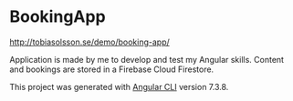 # BookingApp
http://tobiasolsson.se/demo/booking-app/

Application is made by me to develop and test my Angular skills.
Content and bookings are stored in a Firebase Cloud Firestore.

This project was generated with [Angular CLI](https://github.com/angular/angular-cli) version 7.3.8.
